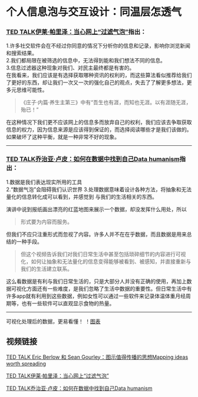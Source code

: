 # 个人信息泡与交互设计：同温层怎透气
### [TED TALK伊莱·帕里泽：当心网上“过滤气泡”](https://www.ted.com/talks/eli_pariser_beware_online_filter_bubbles?language=zh-cn)指出：  
1.许多社交软件会在不经过你同意的情况下分析你的信息和记录，影响你浏览新闻和搜索结果。    
2.我们都局限在被筛选的信息中，无法得到能和我们想法不同的信息。    
3.信息过滤器这种现象对我们、对民主最终都是有害的。  
在我看来，我们应该是有选择获取哪种资讯的权利的，而这些算法看似推荐给我们了更好的东西，却让我们一次又一次的强化自己的观点，失去了了解更多想法，更多元思维可能性。
> 《庄子·内篇·养生主第三》中有“吾生也有涯，而知也无涯。以有涯随无涯，殆已！”  

在这种情况下我们更不应该网上的信息多而放弃自己的权利，我们应该去争取获取信息的权力，因为信息来源是应该得到保证的，而选择阅读哪些才是我们该做的。如果破坏了这种平衡，就是一种非常不好的现象。  
  
******
### [TED TALK乔治亚·卢皮：如何在数据中找到自己Data humanism](https://www.ted.com/talks/giorgia_lupi_how_we_can_find_ourselves_in_data?&language=zh-cn)指出：  
1.数据是我们表达现实所用的工具  
2.“数据气泡”会阻碍我们认识世界
3.处理数据意味着设计各种方法，将抽象和无法量化的信息转化成可以看到，并感觉到
与我们的生活相关的东西。  

演讲中说到报纸画出漂亮的红蓝地图来展示一个数据，却没发挥什么用处，所以 
> 形式要为内容而服务。
  
但我们不应只注重形式而忽视了内容。许多人并不在在乎数据，而且数据是用来总结的一种手段。
> 但这个视频告诉我们对我们日常生活中甚至包括琐碎细节的内容进行可视化，如何让抽象和无法量化的信息变得能够被看到、被感知，并直接重新与我们的生活建立联系。  

这么看数据是有利与我们日常生活的，只是大部分人并没有正确的使用，再加上数据可视化方面还有一些难度，是我们忽略了生活中数据的重要性。但日常生活中有许多app就有利用到这些数据，例如女性可以通过一些软件来记录体温体重月经周期等，也有一些软件可以直观显示食物的热量。  
******
可视化处理后的数据，更易看懂！
！[图表](http://img.zcool.cn/community/01b2a756fe09d26ac725794895948a.jpg)

## 视频链接
 [TED TALK Eric Berlow 和 Sean Gourley：图示值得传播的思想Mapping ideas worth spreading](https://www.ted.com/talks/eric_berlow_and_sean_gourley_mapping_ideas_worth_spreading?&language=zh-cn)  

[TED TALK伊莱·帕里泽：当心网上“过滤气泡”](https://www.ted.com/talks/eli_pariser_beware_online_filter_bubbles?language=zh-cn)  

[TED TALK乔治亚·卢皮：如何在数据中找到自己Data humanism](https://www.ted.com/talks/giorgia_lupi_how_we_can_find_ourselves_in_data?&language=zh-cn)
